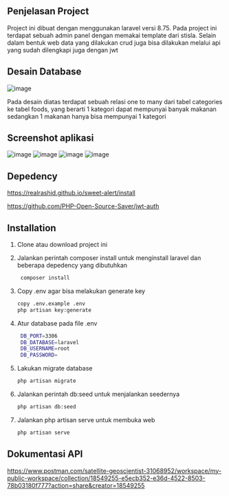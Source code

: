 ## Penjelasan Project

Project ini dibuat dengan menggunakan laravel versi 8.75. Pada project ini terdapat sebuah admin panel dengan memakai template dari stisla. Selain dalam bentuk web data yang dilakukan crud juga bisa dilakukan melalui api yang sudah dilengkapi juga dengan jwt

## Desain Database

![image](https://user-images.githubusercontent.com/71616287/213870615-ca4f915b-98a1-4141-8b03-f0eb8b5101ed.png)

Pada desain diatas terdapat sebuah relasi one to many dari tabel categories ke tabel foods, yang berarti 1 kategori dapat mempunyai banyak makanan sedangkan 1 makanan hanya bisa mempunyai 1 kategori

## Screenshot aplikasi

![image](https://user-images.githubusercontent.com/71616287/213870750-85960db4-e430-47cc-a880-c957bc6b36ea.png) ![image](https://user-images.githubusercontent.com/71616287/213870902-49a63226-ca40-4cda-b0da-d6c3332a7b86.png) ![image](https://user-images.githubusercontent.com/71616287/213870934-7b0927dc-bd9e-41e1-9be7-95cda868e08a.png)
![image](https://user-images.githubusercontent.com/71616287/213870963-9173f728-362e-404e-b926-b5b806a0b0d8.png)

 ## Depedency
 https://realrashid.github.io/sweet-alert/install
 
 https://github.com/PHP-Open-Source-Saver/jwt-auth

## Installation
1. Clone atau download project ini
2. Jalankan perintah composer install untuk menginstall laravel dan beberapa depedency yang dibutuhkan
   ```bash
    composer install
    ```
3. Copy .env agar bisa melakukan generate key
    ```bash
    copy .env.example .env
    php artisan key:generate
    ```

4. Atur database pada file .env
   ```bash
    DB_PORT=3306
    DB_DATABASE=laravel
    DB_USERNAME=root
    DB_PASSWORD=
    ```

5. Lakukan migrate database
    ```bash
    php artisan migrate
    ```
    
6. Jalankan perintah db:seed untuk menjalankan seedernya
    ```bash
    php artisan db:seed
    ```

7. Jalankan php artisan serve untuk membuka web
    ```bash
    php artisan serve
    ```
## Dokumentasi API
https://www.postman.com/satellite-geoscientist-31068952/workspace/my-public-workspace/collection/18549255-e5ecb352-e36d-4522-8503-78b03180f777?action=share&creator=18549255
